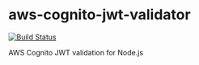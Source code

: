 # aws-cognito-jwt-validator

[![Build Status](https://travis-ci.org/buccfer/aws-cognito-jwt-validator.svg?branch=dev)](https://travis-ci.org/buccfer/aws-cognito-jwt-validator)

AWS Cognito JWT validation for Node.js
